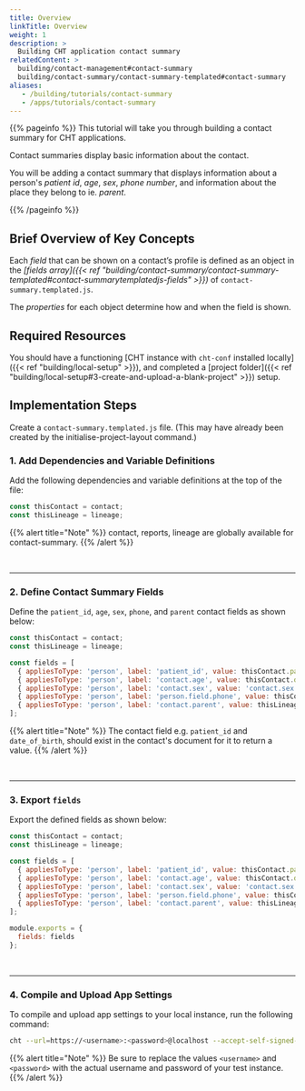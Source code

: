 ```yaml
---
title: Overview
linkTitle: Overview
weight: 1
description: >
  Building CHT application contact summary
relatedContent: >
  building/contact-management#contact-summary
  building/contact-summary/contact-summary-templated#contact-summary
aliases:
   - /building/tutorials/contact-summary
   - /apps/tutorials/contact-summary
---
```


{{% pageinfo %}}
This tutorial will take you through building a contact summary for CHT applications.

Contact summaries display basic information about the contact.

You will be adding a contact summary that displays information about a person's *patient id*, *age*, *sex*, *phone number*, and information about the place they belong to ie. *parent*.

{{% /pageinfo %}}

## Brief Overview of Key Concepts

Each *field* that can be shown on a contact’s profile is defined as an object in the *[fields array]({{< ref "building/contact-summary/contact-summary-templated#contact-summarytemplatedjs-fields" >}})* of `contact-summary.templated.js`.

The *properties* for each object determine how and when the field is shown.

## Required Resources

You should have a functioning [CHT instance with `cht-conf` installed locally]({{< ref "building/local-setup" >}}), and completed a [project folder]({{< ref "building/local-setup#3-create-and-upload-a-blank-project" >}}) setup.

## Implementation Steps

Create a `contact-summary.templated.js` file. (This may have already been created by the initialise-project-layout command.)

### 1. Add Dependencies and Variable Definitions

Add the following dependencies and variable definitions at the top of the file:

```javascript
const thisContact = contact;
const thisLineage = lineage;
```

{{% alert title="Note" %}} contact, reports, lineage are globally available for contact-summary. {{% /alert %}}

<br clear="all">

 *****

### 2. Define Contact Summary Fields

Define the `patient_id`, `age`, `sex`, `phone`, and `parent` contact fields as shown below:

```javascript
const thisContact = contact;
const thisLineage = lineage;

const fields = [
  { appliesToType: 'person', label: 'patient_id', value: thisContact.patient_id, width: 4 },
  { appliesToType: 'person', label: 'contact.age', value: thisContact.date_of_birth, width: 4, filter: 'age' },
  { appliesToType: 'person', label: 'contact.sex', value: 'contact.sex.' + thisContact.sex, translate: true, width: 4 },
  { appliesToType: 'person', label: 'person.field.phone', value: thisContact.phone, width: 4 },
  { appliesToType: 'person', label: 'contact.parent', value: thisLineage, filter: 'lineage' },
];
```

{{% alert title="Note" %}} The contact field e.g. `patient_id` and `date_of_birth`, should exist in the contact's document for it to return a value. {{% /alert %}}

<br clear="all">

 *****

### 3. Export `fields`

Export the defined fields as shown below:

```javascript
const thisContact = contact;
const thisLineage = lineage;

const fields = [
  { appliesToType: 'person', label: 'patient_id', value: thisContact.patient_id, width: 4 },
  { appliesToType: 'person', label: 'contact.age', value: thisContact.date_of_birth, width: 4, filter: 'age' },
  { appliesToType: 'person', label: 'contact.sex', value: 'contact.sex.' + thisContact.sex, translate: true, width: 4 },
  { appliesToType: 'person', label: 'person.field.phone', value: thisContact.phone, width: 4 },
  { appliesToType: 'person', label: 'contact.parent', value: thisLineage, filter: 'lineage' },
];

module.exports = {
  fields: fields
};
```

<br clear="all">

 *****

### 4. Compile and Upload App Settings

To compile and upload app settings to your local instance, run the following command:

```zsh
cht --url=https://<username>:<password>@localhost --accept-self-signed-certs compile-app-settings upload-app-settings
```

{{% alert title="Note" %}} Be sure to replace the values `<username>` and `<password>` with the actual username and password of your test instance. {{% /alert %}}
